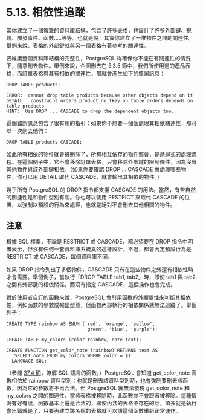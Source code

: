 # 5.13. 相依性追蹤

當你建立了一個複雜的資料庫結構，包含了許多表格，也設計了許多外部鍵、視觀、觸發事件、函數.....等等。也就是說，其實你建立了一堆物件之間的關連性。舉例來說，表格的外部鍵就與另一個表格有著參考的關連性。

要維護整個資料庫結構的完整性，PostgreSQL 得確保你不能在有關連性的情況下，隨意刪去物件。舉例來說，企圖刪去在 5.3.5 節中，我們所使用過的產品表格，而訂單表格與其有相依的關連性，那就會產生如下的錯誤訊息：

```text
DROP TABLE products;

ERROR:  cannot drop table products because other objects depend on it
DETAIL:  constraint orders_product_no_fkey on table orders depends on table products
HINT:  Use DROP ... CASCADE to drop the dependent objects too.
```

這個錯誤訊息包含了很有用的指引：如果你不想要一個個處理其相依關連性，那可以一次刪去他們：

```text
DROP TABLE products CASCADE;
```

如此所有相依的物件就會被刪除了，所有相互依存的物件都會，是遞迴式的處理流程。在這個例子中，它不會移除訂單表格，只會移除外部鍵的限制條件，因為沒有其他物件與該外部鍵相依。（如果你要確認 DROP ... CASCADE 會處理哪些物件，你可以用 DETAIL 取代 CASCADE，就會輸出其相依的物件。）

幾乎所有 PostgreSQL 的 DROP 指令都支援 CASCADE 的用法。當然，有些自然的關連性是和物件型別有關。你也可以使用 RESTRICT 來取代 CASCADE 的位置，以強制以預設的行為來處理，也就是絕對不會刪去其他相關的物件。

## 注意

根據 SQL 標準，不論是 RESTRICT 或 CASCADE，都必須要在 DROP 指令中明確表示，但沒有任何一套資料庫系統真的這樣設計。不過，都會內定預設行為是 RESTRICT 或 CASCADE，每個資料庫不同。

如果 DROP 指令列出了多個物件，CASCADE 只有在這些物件之外還有相依性時才會需要。舉個例子，當執行「DROP TABLE tab1, tab2」時，即使 tab1 與 tab2 之間有外部鍵的相依關係，而沒有指定 CASCADE，這個操作也會完成。

對於使用者自訂的函數來說，PostgreSQL 會引用函數的外顯屬性來判斷其相依性，例如函數的參數或輸出型態，但函數內部執行的相依關係就無法追蹤了。舉個列子：

```text
CREATE TYPE rainbow AS ENUM ('red', 'orange', 'yellow',
                             'green', 'blue', 'purple');

CREATE TABLE my_colors (color rainbow, note text);

CREATE FUNCTION get_color_note (rainbow) RETURNS text AS
  'SELECT note FROM my_colors WHERE color = $1'
  LANGUAGE SQL;
```

（參閱 [37.4 節](https://github.com/pgsql-tw/documents/tree/a096b206440e1ac8cdee57e1ae7a74730f0ee146/v-server-programming/extending-sql/374-query-language-sql-functions.md)，瞭解 SQL 語言的函數。）PostgreSQL 會知道 get\_color\_note 函數相依於 rainbow 資料型別：也就是刪去該資料型別時，也會強制要刪去該函數，因為它的參數將不再合法。但 PostgreSQL 就無法發現 get\_color\_note 和 my\_colors 之間的關連性，當該表格被移除時，此函數並不會跟著被移除。這種情況有好有壞，函數基本上還是合法的，即使內含的表格不存在的話，頂多就是執行會出錯就是了，只要再建立該名稱的表格就可以讓這個函數重新正常運作。

